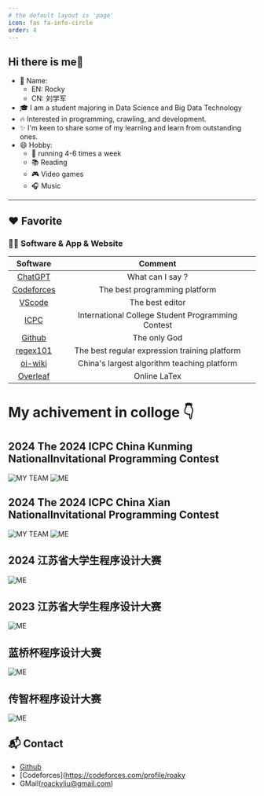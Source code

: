 ```yaml
---
# the default layout is 'page'
icon: fas fa-info-circle
order: 4
---
```


## Hi there is me👋
- 🌈 Name:
   -  EN: Rocky
   -  CN: 刘学军
- 🎓 I am a student majoring in Data Science and Big Data Technology
- 🔥 Interested in programming, crawling, and development.
- ✨ I'm keen to share some of my learning and learn from outstanding ones.
- 😄 Hobby:
  - 💪 running 4-6 times a week
  - 📚 Reading 
  - 🎮 Video games
  - 🎧 Music 

---
## ❤️ Favorite

### 🧑‍💻 Software & App & Website

|                  Software                   |                  Comment                   |
| :-----------------------------------------: | :----------------------------------------: |
|       [ChatGPT](https://openai.com/)        |              What can I say ?              |
|      [Codeforces](https://codeforces.com/)       |     The best programming platform     |
|  [VScode](https://code.visualstudio.com/)   |              The best editor               |
|      [ICPC](https://icpc.global/)       |    International College Student Programming Contest    |
|      [Github](https://obsidian.md/)       |          The only God          |
|      [regex101](https://regex101.com/)      |     The best regular expression training platform     |
|    [oi-wiki](https://oi-wiki.org/contest/resources/)    |        China's largest algorithm teaching platform         |
|    [Overleaf](https://www.overleaf.com/)    |                Online LaTex                |

# My achivement in colloge 👇

## 2024 The 2024 ICPC China Kunming NationalInvitational Programming Contest
![MY TEAM](./img/about/km-team.png)
![ME](./img/about/km-person.png)

## 2024 The 2024 ICPC China Xian NationalInvitational Programming Contest
![MY TEAM](./img/about/xa-team.png)
![ME](./img/about/xa-person.png)

## 2024 江苏省大学生程序设计大赛
![ME](./img/about/2024jscpc.png)

## 2023 江苏省大学生程序设计大赛
![ME](./img/about/2023jscpc.png)

## 蓝桥杯程序设计大赛
![ME](./img/about/15lqb.jpg)

## 传智杯程序设计大赛
![ME](./img/about/czb.jpg)

## 📬 Contact
- [Github](https://github.com/rocky-lxj)
- [Codeforces](https://codeforces.com/profile/roaky
- GMail(roackyliu@gmail.com)

